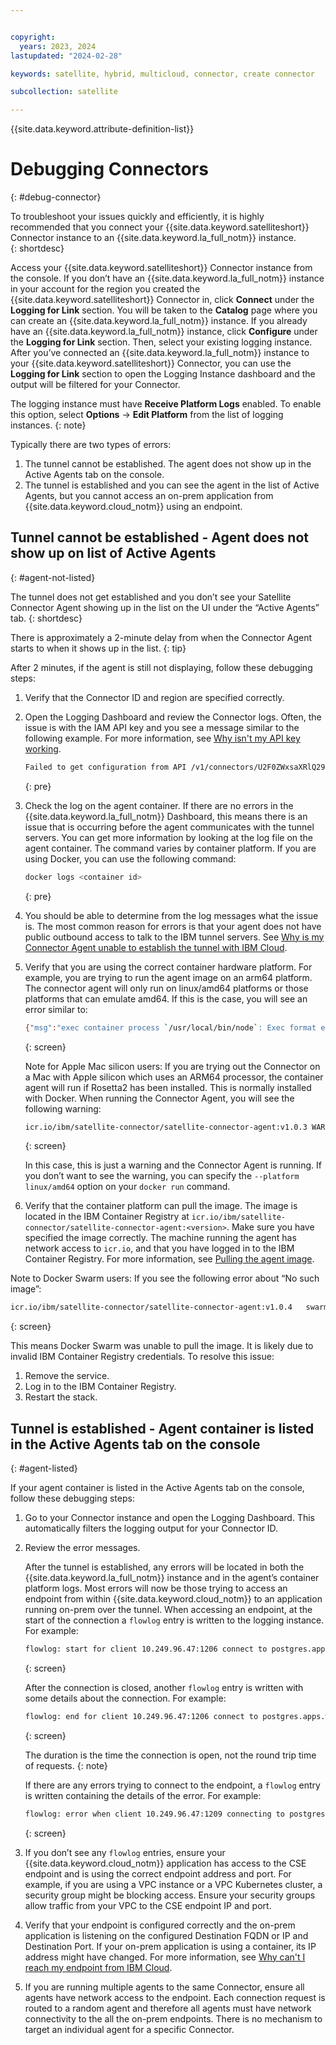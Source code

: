 ```yaml
---


copyright:
  years: 2023, 2024
lastupdated: "2024-02-28"

keywords: satellite, hybrid, multicloud, connector, create connector

subcollection: satellite

---
```


{{site.data.keyword.attribute-definition-list}}

# Debugging Connectors
{: #debug-connector}
  
To troubleshoot your issues quickly and efficiently, it is highly recommended that you connect your {{site.data.keyword.satelliteshort}} Connector instance to an {{site.data.keyword.la_full_notm}} instance.  
{: shortdesc}
  
Access your {{site.data.keyword.satelliteshort}} Connector instance from the console. If you don’t have an {{site.data.keyword.la_full_notm}} instance in your account for the region you created the {{site.data.keyword.satelliteshort}} Connector in, click **Connect** under the **Logging for Link** section. You will be taken to the **Catalog** page where you can create an {{site.data.keyword.la_full_notm}} instance. If you already have an {{site.data.keyword.la_full_notm}} instance, click **Configure** under the **Logging for Link** section. Then, select your existing logging instance. After you’ve connected an {{site.data.keyword.la_full_notm}} instance to your {{site.data.keyword.satelliteshort}} Connector, you can use the **Logging for Link** section to open the Logging Instance dashboard and the output will be filtered for your Connector.
  
The logging instance must have **Receive Platform Logs** enabled. To enable this option, select **Options** -> **Edit Platform** from the list of logging instances.
{: note}

Typically there are two types of errors:
1. The tunnel cannot be established. The agent does not show up in the Active Agents tab on the console.
2. The tunnel is established and you can see the agent in the list of Active Agents, but you cannot access an on-prem application from {{site.data.keyword.cloud_notm}} using an endpoint.  
  
## Tunnel cannot be established - Agent does not show up on list of Active Agents
{: #agent-not-listed}
  
The tunnel does not get established and you don’t see your Satellite Connector Agent showing up in the list on the UI under the “Active Agents” tab. 
{: shortdesc}
  
There is approximately a 2-minute delay from when the Connector Agent starts to when it shows up in the list. 
{: tip}

After 2 minutes, if the agent is still not displaying, follow these debugging steps:

1. Verify that the Connector ID and region are specified correctly.

1. Open the Logging Dashboard and review the Connector logs. Often, the issue is with the IAM API key and you see a message similar to the following example. For more information, see [Why isn't my API key working](/docs/satellite?topic=satellite-ts-connector-api).
    ```sh
    Failed to get configuration from API /v1/connectors/U2F0ZWxsaXRlQ29ubmVjdG9yOiJjaTExMGxpdzFwazluMGdybXUyMCI, region us-east, code: 401. IAM Error: "status code: 400. Provided API key could not be found.", API Error: "null", hostname: "482bddf6c60b"
    ```
    {: pre} 

  
1. Check the log on the agent container. If there are no errors in the {{site.data.keyword.la_full_notm}} Dashboard, this means there is an issue that is occurring before the agent communicates with the tunnel servers. You can get more information by looking at the log file on the agent container. The command varies by container platform. If you are using Docker, you can use the following command:
    ```sh
    docker logs <container id>
    ```
    {: pre}
  
1. You should be able to determine from the log messages what the issue is. The most common reason for errors is that your agent does not have public outbound access to talk to the IBM tunnel servers. See [Why is my Connector Agent unable to establish the tunnel with IBM Cloud](/docs/satellite?topic=satellite-ts-connector-tunnel).

  
1. Verify that you are using the correct container hardware platform. For example, you are trying to run the agent image on an arm64 platform. The connector agent will only run on linux/amd64 platforms or those platforms that can emulate amd64. If this is the case, you will see an error similar to:
    ```sh
    {"msg":"exec container process `/usr/local/bin/node`: Exec format error","level":"error","time":"2023-06-16T14:37:54.000567792Z"}
    ```
    {: screen}  
    
    Note for Apple Mac silicon users: If you are trying out the Connector on a Mac with Apple silicon which uses an ARM64 processor, the container agent will run if Rosetta2 has been installed. This is normally installed with Docker. When running the Connector Agent, you will see the following warning:
    ```sh
    icr.io/ibm/satellite-connector/satellite-connector-agent:v1.0.3 WARNING: The requested image's platform (linux/amd64) does not match the detected host platform (linux/arm64/v8) and no specific platform was requested 43064456c42434f056348a32773a732d02d4a68690fc6b2b36790be8daa49bb2
    ```
    {: screen} 
       
    In this case, this is just a warning and the Connector Agent is running. If you don’t want to see the warning, you can specify the `--platform linux/amd64` option on your `docker run` command.

1. Verify that the container platform can pull the image. The image is located in the IBM Container Registry at `icr.io/ibm/satellite-connector/satellite-connector-agent:<version>`.  Make sure you have specified the image correctly. The machine running the agent has network access to `icr.io`, and that you have logged in to the IBM Container Registry. For more information, see [Pulling the agent image](/docs/satellite?topic=satellite-run-agent-locally#pull-agent-image).
  
Note to Docker Swarm users: If you see the following error about “No such image”:
```sh
icr.io/ibm/satellite-connector/satellite-connector-agent:v1.0.4   swarm-worker1   Shutdown    Rejected 5 minutes ago   "No such image: icr.io/ibm/sat…" 
```
{: screen}   
  
This means Docker Swarm was unable to pull the image. It is likely due to invalid IBM Container Registry credentials. To resolve this issue:
1. Remove the service.
2. Log in to the IBM Container Registry.
3. Restart the stack.
  
  
## Tunnel is established - Agent container is listed in the Active Agents tab on the console
{: #agent-listed} 

If your agent container is listed in the Active Agents tab on the console, follow these debugging steps:
  
1. Go to your Connector instance and open the Logging Dashboard. This automatically filters the logging output for your Connector ID. 
  
1. Review the error messages.
  
    After the tunnel is established, any errors will be located in both the {{site.data.keyword.la_full_notm}} instance and in the agent’s container platform logs. Most errors will now be those trying to access an endpoint from within {{site.data.keyword.cloud_notm}} to an application running on-prem over the tunnel. When accessing an endpoint, at the start of the connection a `flowlog` entry is written to the logging instance. For example:
    ```sh
    flowlog: start for client 10.249.96.47:1206 connect to postgres.apps.wdc6.toddjohn.net:5432, conn_type: location
    ```
    {: screen}     
      
    After the connection is closed, another `flowlog` entry is written with some details about the connection. For example:  
    ```sh
    flowlog: end for client 10.249.96.47:1206 connect to postgres.apps.wdc6.toddjohn.net:5432, conn_type: location, duration 387 ms, BytesToCloud 2444, BytesFromCloud 168
    ```
    {: screen}    
      
    The duration is the time the connection is open, not the round trip time of requests. 
    {: note} 
      
    If there are any errors trying to connect to the endpoint, a `flowlog` entry is written containing the details of the error. For example:
    ```sh
    flowlog: error when client 10.249.96.47:1209 connecting to postgres.apps.wdc6.toddjohn.net:5433, conn_type: location, detail: connect ECONNREFUSED 192.168.3.84:5433
    ```
    {: screen}

 
1. If you don’t see any `flowlog`  entries, ensure your {{site.data.keyword.cloud_notm}} application has access to the CSE endpoint and is using the correct endpoint address and port. For example, if you are using a VPC instance or a VPC Kubernetes cluster, a security group might be blocking access. Ensure your security groups allow traffic from your VPC to the CSE endpoint IP and port.
  
1. Verify that your endpoint is configured correctly and the on-prem application is listening on the configured Destination FQDN or IP and Destination Port. If your on-prem application is using a container, its IP address might have changed. For more information, see [Why can't I reach my endpoint from IBM Cloud](/docs/satellite?topic=satellite-ts-connector-cannot-reach).
  
1. If you are running multiple agents to the same Connector, ensure all agents have network access to the endpoint. Each connection request is routed to a random agent and therefore all agents must have network connectivity to the all the on-prem endpoints. There is no mechanism to target an individual agent for a specific Connector.


  


